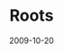 ---
layout: music 
title: "Roots"
series: "The Garden"
date: 2009-10-20 
description: "Chuck Mingo discusses the importance of spending time in good soil."
audio: "http://s3.amazonaws.com/crossroadsaudiomessages/Web.mp3"
audio-duration: "40:59"
---